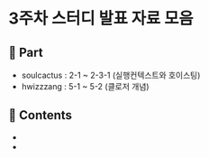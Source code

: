 # 3주차 스터디 발표 자료 모음

## 🧐 Part

-   soulcactus : 2-1 ~ 2-3-1 (실행컨텍스트와 호이스팅)
-   hwizzzang : 5-1 ~ 5-2 (클로저 개념)

## 📝 Contents

-
-
